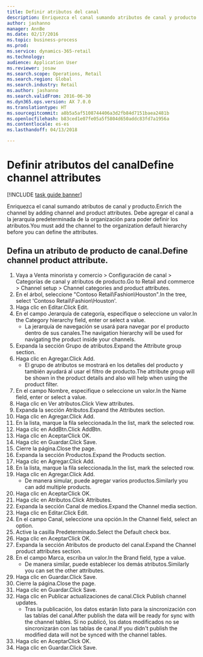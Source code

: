 ```yaml
--- 
title: Definir atributos del canal
description: Enriquezca el canal sumando atributos de canal y producto.
author: jashanno
manager: AnnBe
ms.date: 02/17/2016
ms.topic: business-process
ms.prod: 
ms.service: dynamics-365-retail
ms.technology: 
audience: Application User
ms.reviewer: josaw
ms.search.scope: Operations, Retail
ms.search.region: Global
ms.search.industry: Retail
ms.author: jashanno
ms.search.validFrom: 2016-06-30
ms.dyn365.ops.version: AX 7.0.0
ms.translationtype: HT
ms.sourcegitcommit: a8b5a5af5108744406a3d2fb84d7151baea2481b
ms.openlocfilehash: b83ced1e07fe05a5f5804d650addc83fd7a1956a
ms.contentlocale: es-es
ms.lasthandoff: 04/13/2018

---
```

# <a name="define-channel-attributes"></a><span data-ttu-id="dd438-103">Definir atributos del canal</span><span class="sxs-lookup"><span data-stu-id="dd438-103">Define channel attributes</span></span>

[!INCLUDE [task guide banner](../includes/task-guide-banner.md)]

<span data-ttu-id="dd438-104">Enriquezca el canal sumando atributos de canal y producto.</span><span class="sxs-lookup"><span data-stu-id="dd438-104">Enrich the channel by adding channel and product attributes.</span></span> <span data-ttu-id="dd438-105">Debe agregar el canal a la jerarquía predeterminada de la organización para poder definir los atributos.</span><span class="sxs-lookup"><span data-stu-id="dd438-105">You must add the channel to the organization default hierarchy before you can define the attributes.</span></span>


## <a name="define-channel-product-attribute"></a><span data-ttu-id="dd438-106">Defina un atributo de producto de canal.</span><span class="sxs-lookup"><span data-stu-id="dd438-106">Define channel product attribute.</span></span>
1. <span data-ttu-id="dd438-107">Vaya a Venta minorista y comercio > Configuración de canal > Categorías de canal y atributos de producto.</span><span class="sxs-lookup"><span data-stu-id="dd438-107">Go to Retail and commerce > Channel setup > Channel categories and product attributes.</span></span>
2. <span data-ttu-id="dd438-108">En el árbol, seleccione "Contoso Retail\Fashion\Houston".</span><span class="sxs-lookup"><span data-stu-id="dd438-108">In the tree, select 'Contoso Retail\Fashion\Houston'.</span></span>
3. <span data-ttu-id="dd438-109">Haga clic en Editar.</span><span class="sxs-lookup"><span data-stu-id="dd438-109">Click Edit.</span></span>
4. <span data-ttu-id="dd438-110">En el campo Jerarquía de categoría, especifique o seleccione un valor.</span><span class="sxs-lookup"><span data-stu-id="dd438-110">In the Category hierarchy field, enter or select a value.</span></span>
    * <span data-ttu-id="dd438-111">La jerarquía de navegación se usará para navegar por el producto dentro de sus canales.</span><span class="sxs-lookup"><span data-stu-id="dd438-111">The navigation hierarchy will be used for navigating the product inside your channels.</span></span>  
5. <span data-ttu-id="dd438-112">Expanda la sección Grupo de atributos.</span><span class="sxs-lookup"><span data-stu-id="dd438-112">Expand the Attribute group section.</span></span>
6. <span data-ttu-id="dd438-113">Haga clic en Agregar.</span><span class="sxs-lookup"><span data-stu-id="dd438-113">Click Add.</span></span>
    * <span data-ttu-id="dd438-114">El grupo de atributos se mostrará en los detalles del producto y también ayudará al usar el filtro de producto.</span><span class="sxs-lookup"><span data-stu-id="dd438-114">The attribute group will be shown in the product details and also will help when using the product filter.</span></span>  
7. <span data-ttu-id="dd438-115">En el campo Nombre, especifique o seleccione un valor.</span><span class="sxs-lookup"><span data-stu-id="dd438-115">In the Name field, enter or select a value.</span></span>
8. <span data-ttu-id="dd438-116">Haga clic en Ver atributos.</span><span class="sxs-lookup"><span data-stu-id="dd438-116">Click View attributes.</span></span>
9. <span data-ttu-id="dd438-117">Expanda la sección Atributos.</span><span class="sxs-lookup"><span data-stu-id="dd438-117">Expand the Attributes section.</span></span>
10. <span data-ttu-id="dd438-118">Haga clic en Agregar.</span><span class="sxs-lookup"><span data-stu-id="dd438-118">Click Add.</span></span>
11. <span data-ttu-id="dd438-119">En la lista, marque la fila seleccionada.</span><span class="sxs-lookup"><span data-stu-id="dd438-119">In the list, mark the selected row.</span></span>
12. <span data-ttu-id="dd438-120">Haga clic en AddBtn.</span><span class="sxs-lookup"><span data-stu-id="dd438-120">Click AddBtn.</span></span>
13. <span data-ttu-id="dd438-121">Haga clic en Aceptar</span><span class="sxs-lookup"><span data-stu-id="dd438-121">Click OK.</span></span>
14. <span data-ttu-id="dd438-122">Haga clic en Guardar.</span><span class="sxs-lookup"><span data-stu-id="dd438-122">Click Save.</span></span>
15. <span data-ttu-id="dd438-123">Cierre la página.</span><span class="sxs-lookup"><span data-stu-id="dd438-123">Close the page.</span></span>
16. <span data-ttu-id="dd438-124">Expanda la sección Productos.</span><span class="sxs-lookup"><span data-stu-id="dd438-124">Expand the Products section.</span></span>
17. <span data-ttu-id="dd438-125">Haga clic en Agregar.</span><span class="sxs-lookup"><span data-stu-id="dd438-125">Click Add.</span></span>
18. <span data-ttu-id="dd438-126">En la lista, marque la fila seleccionada.</span><span class="sxs-lookup"><span data-stu-id="dd438-126">In the list, mark the selected row.</span></span>
19. <span data-ttu-id="dd438-127">Haga clic en Agregar.</span><span class="sxs-lookup"><span data-stu-id="dd438-127">Click Add.</span></span>
    * <span data-ttu-id="dd438-128">De manera simular, puede agregar varios productos.</span><span class="sxs-lookup"><span data-stu-id="dd438-128">Similarly you can add multiple products.</span></span>  
20. <span data-ttu-id="dd438-129">Haga clic en Aceptar</span><span class="sxs-lookup"><span data-stu-id="dd438-129">Click OK.</span></span>
21. <span data-ttu-id="dd438-130">Haga clic en Atributos.</span><span class="sxs-lookup"><span data-stu-id="dd438-130">Click Attributes.</span></span>
22. <span data-ttu-id="dd438-131">Expanda la sección Canal de medios.</span><span class="sxs-lookup"><span data-stu-id="dd438-131">Expand the Channel media section.</span></span>
23. <span data-ttu-id="dd438-132">Haga clic en Editar.</span><span class="sxs-lookup"><span data-stu-id="dd438-132">Click Edit.</span></span>
24. <span data-ttu-id="dd438-133">En el campo Canal, seleccione una opción.</span><span class="sxs-lookup"><span data-stu-id="dd438-133">In the Channel field, select an option.</span></span>
25. <span data-ttu-id="dd438-134">Active la casilla Predeterminado.</span><span class="sxs-lookup"><span data-stu-id="dd438-134">Select the Default check box.</span></span>
26. <span data-ttu-id="dd438-135">Haga clic en Aceptar</span><span class="sxs-lookup"><span data-stu-id="dd438-135">Click OK.</span></span>
27. <span data-ttu-id="dd438-136">Expanda la sección Atributos de producto del canal.</span><span class="sxs-lookup"><span data-stu-id="dd438-136">Expand the Channel product attributes section.</span></span>
28. <span data-ttu-id="dd438-137">En el campo Marca, escriba un valor.</span><span class="sxs-lookup"><span data-stu-id="dd438-137">In the Brand field, type a value.</span></span>
    * <span data-ttu-id="dd438-138">De manera similar, puede establecer los demás atributos.</span><span class="sxs-lookup"><span data-stu-id="dd438-138">Similarly you can set the other attributes.</span></span>  
29. <span data-ttu-id="dd438-139">Haga clic en Guardar.</span><span class="sxs-lookup"><span data-stu-id="dd438-139">Click Save.</span></span>
30. <span data-ttu-id="dd438-140">Cierre la página.</span><span class="sxs-lookup"><span data-stu-id="dd438-140">Close the page.</span></span>
31. <span data-ttu-id="dd438-141">Haga clic en Guardar.</span><span class="sxs-lookup"><span data-stu-id="dd438-141">Click Save.</span></span>
32. <span data-ttu-id="dd438-142">Haga clic en Publicar actualizaciones de canal.</span><span class="sxs-lookup"><span data-stu-id="dd438-142">Click Publish channel updates.</span></span>
    * <span data-ttu-id="dd438-143">Tras la publicación, los datos estarán listo para la sincronización con las tablas del canal.</span><span class="sxs-lookup"><span data-stu-id="dd438-143">After publish the data will be ready for sync with the channel tables.</span></span> <span data-ttu-id="dd438-144">Si no publicó, los datos modificados no se sincronizarán con las tablas de canal.</span><span class="sxs-lookup"><span data-stu-id="dd438-144">If you didn't publish the modified data will not be synced with the channel tables.</span></span>  
33. <span data-ttu-id="dd438-145">Haga clic en Aceptar</span><span class="sxs-lookup"><span data-stu-id="dd438-145">Click OK.</span></span>
34. <span data-ttu-id="dd438-146">Haga clic en Guardar.</span><span class="sxs-lookup"><span data-stu-id="dd438-146">Click Save.</span></span>


